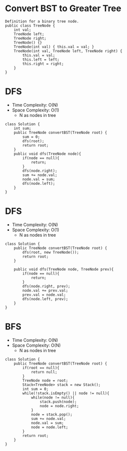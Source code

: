 # Convert BST to Greater Tree

```
Definition for a binary tree node.
public class TreeNode {
    int val;
    TreeNode left;
    TreeNode right;
    TreeNode() {}
    TreeNode(int val) { this.val = val; }
    TreeNode(int val, TreeNode left, TreeNode right) {
        this.val = val;
        this.left = left;
        this.right = right;
    }
}
```

# DFS

- Time Complexity: O(N)
- Space Complexity: O(1)
  - N as nodes in tree

```
class Solution {
    int sum;
    public TreeNode convertBST(TreeNode root) {
        sum = 0;
        dfs(root);
        return root;
    }
    public void dfs(TreeNode node){
        if(node == null){
            return;
        }
        dfs(node.right);
        sum += node.val;
        node.val = sum;
        dfs(node.left);
    }
}
```

# DFS

- Time Complexity: O(N)
- Space Complexity: O(1)
  - N as nodes in tree

```
class Solution {
    public TreeNode convertBST(TreeNode root) {
        dfs(root, new TreeNode());
        return root;
    }

    public void dfs(TreeNode node, TreeNode prev){
        if(node == null){
            return;
        }
        dfs(node.right, prev);
        node.val += prev.val;
        prev.val = node.val;
        dfs(node.left, prev);
    }
}
```

# BFS

- Time Complexity: O(N)
- Space Complexity: O(N)
  - N as nodes in tree

```
class Solution {
    public TreeNode convertBST(TreeNode root) {
        if(root == null){
            return null;
        }
        TreeNode node = root;
        Stack<TreeNode> stack = new Stack();
        int sum = 0;
        while(!stack.isEmpty() || node != null){
            while(node != null){
                stack.push(node);
                node = node.right;
            }
            node = stack.pop();
            sum += node.val;
            node.val = sum;
            node = node.left;
        }
        return root;
    }
}
```
